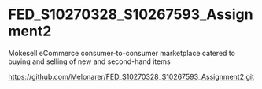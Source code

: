 # FED_S10270328_S10267593_Assignment2
Mokesell eCommerce consumer-to-consumer marketplace catered to buying and selling of new and second-hand items

https://github.com/Melonarer/FED_S10270328_S10267593_Assignment2.git
